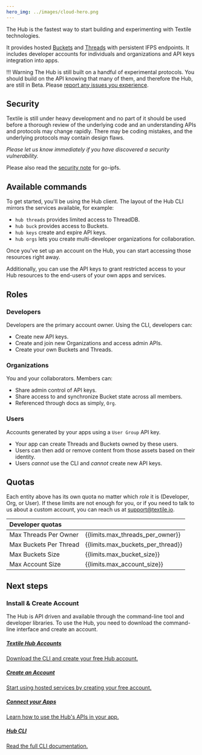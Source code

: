 ```yaml
---
hero_img: ../images/cloud-hero.png
---
```


The Hub is the fastest way to start building and experimenting with Textile technologies. 

It provides hosted [Buckets](../buckets/index.md) and [Threads](../threads/index.md) with persistent IFPS endpoints. It includes developer accounts for individuals and organizations and API keys integration into apps.

!!! Warning
    The Hub is still built on a handful of experimental protocols. You should build on the API knowing that many of them, and therefore the Hub, are still in Beta. Please [report any issues you experience](https://github.com/textileio/textile/issues).

## Security

Textile is still under heavy development and no part of it should be used before a thorough review of the underlying code and an understanding APIs and protocols may change rapidly. There may be coding mistakes, and the underlying protocols may contain design flaws. 

*Please let us know immediately if you have discovered a security vulnerability.*

Please also read the [security note](https://github.com/ipfs/go-ipfs#security-issues) for go-ipfs.

## Available commands

To get started, you'll be using the Hub client. The layout of the Hub CLI mirrors the services available, for example:

* `hub threads` provides limited access to ThreadDB.
* `hub buck` provides access to Buckets.
* `hub keys` create and expire API keys.
* `hub orgs` lets you create multi-developer organizations for collaboration.

Once you've set up an account on the Hub, you can start accessing those resources right away. 

Additionally, you can use the API keys to grant restricted access to your Hub resources to the end-users of your own apps and services.

## Roles

### Developers
Developers are the primary account owner. Using the CLI, developers can:

* Create new API keys.
* Create and join new Organizations and access admin APIs.
* Create your own Buckets and Threads.

### Organizations
You and your collaborators. Members can:

* Share admin control of API keys.
* Share access to and synchronize Bucket state across all members.
* Referenced through docs as simply, `Org`.

### Users
Accounts generated by your apps using a `User Group` API key.

* Your app can create Threads and Buckets owned by these users.
* Users can then add or remove content from those assets based on their identity.
* Users *cannot* use the CLI and *cannot* create new API keys.


## Quotas

Each entity above has its own quota no matter which *role* it is (Developer, Org, or User). If these limits are not enough for you, or if you need to talk to us about a custom account, you can reach us at [support@textile.io](mailto:support@textile.io).

| Developer quotas | |
| :------ | :------ |
| Max Threads Per Owner | {{limits.max_threads_per_owner}} |
| Max Buckets Per Thread | {{limits.max_buckets_per_thread}} |
| Max Buckets Size | {{limits.max_bucket_size}} |
| Max Account Size | {{limits.max_account_size}} |

## Next steps

### Install & Create Account

The Hub is API driven and available through the command-line tool and developer libraries. To use the Hub, you need to download the command-line interface and create an account.

<div class="txtl-options half">
  <a href="../hub/accounts" class="box">
    <h5>Textile Hub Accounts</h5>
    <p>Download the CLI and create your free Hub account.</p>
  </a>
</div>

<div class="txtl-options">
  <a href="../hub/accounts" class="box">
    <h5>Create an Account</h5>
    <p>Start using hosted services by creating your free account.</p>
  </a>
  <span class="box-space"> </span>
  <a href="../hub/apis" class="box">
    <h5>Connect your Apps</h5>
    <p>Learn how to use the Hub's APIs in your app.</p>
  </a>
  <span class="box-space"> </span>
  <a href="../hub/cli/hub" class="box">
    <h5>Hub CLI</h5>
    <p>Read the full CLI documentation.</p>
  </a>
</div>
